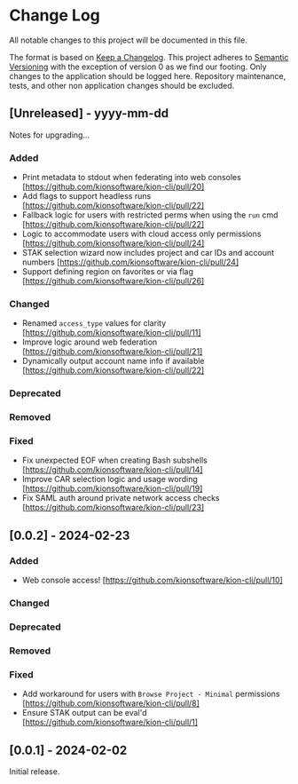 Change Log
==========

All notable changes to this project will be documented in this file.

The format is based on [Keep a Changelog](http://keepachangelog.com/). This project adheres to [Semantic Versioning](http://semver.org/) with the exception of version 0 as we find our footing. Only changes to the application should be logged here. Repository maintenance, tests, and other non application changes should be excluded.

[Unreleased] - yyyy-mm-dd
-------------------------

Notes for upgrading...

### Added
- Print metadata to stdout when federating into web consoles [https://github.com/kionsoftware/kion-cli/pull/20]
- Add flags to support headless runs [https://github.com/kionsoftware/kion-cli/pull/22]
- Fallback logic for users with restricted perms when using the `run` cmd [https://github.com/kionsoftware/kion-cli/pull/22]
- Logic to accommodate users with cloud access only permissions [https://github.com/kionsoftware/kion-cli/pull/24]
- STAK selection wizard now includes project and car IDs and account numbers [https://github.com/kionsoftware/kion-cli/pull/24]
- Support defining region on favorites or via flag [https://github.com/kionsoftware/kion-cli/pull/26]

### Changed

- Renamed `access_type` values for clarity [https://github.com/kionsoftware/kion-cli/pull/11]
- Improve logic around web federation [https://github.com/kionsoftware/kion-cli/pull/21]
- Dynamically output account name info if available [https://github.com/kionsoftware/kion-cli/pull/22]

### Deprecated

### Removed

### Fixed

- Fix unexpected EOF when creating Bash subshells [https://github.com/kionsoftware/kion-cli/pull/14]
- Improve CAR selection logic and usage wording [https://github.com/kionsoftware/kion-cli/pull/19]
- Fix SAML auth around private network access checks [https://github.com/kionsoftware/kion-cli/pull/23]

[0.0.2] - 2024-02-23
--------------------

### Added

- Web console access! [https://github.com/kionsoftware/kion-cli/pull/10]

### Changed

### Deprecated

### Removed

### Fixed

- Add workaround for users with `Browse Project - Minimal` permissions [https://github.com/kionsoftware/kion-cli/pull/8]
- Ensure STAK output can be eval'd [https://github.com/kionsoftware/kion-cli/pull/1]

[0.0.1] - 2024-02-02
--------------------

Initial release.
